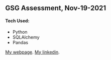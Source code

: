 ## GSG Assessment, Nov-19-2021

#### Tech Used:
 - Python
 - SQLAlchemy
 - Pandas

[My webpage](www.noamblanks.com).
[My linkedin](https://www.linkedin.com/in/noam-blanks/).